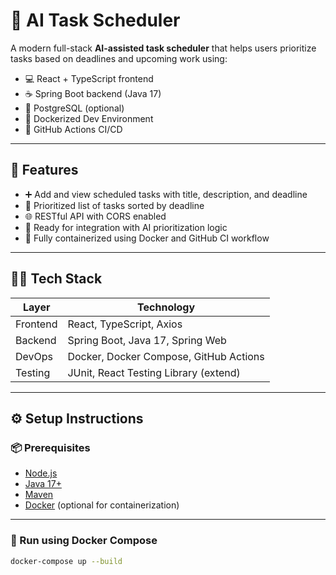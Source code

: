 # 🤖 AI Task Scheduler

A modern full-stack **AI-assisted task scheduler** that helps users prioritize tasks based on deadlines and upcoming work using:

- 💻 React + TypeScript frontend
- ☕ Spring Boot backend (Java 17)
- 🐘 PostgreSQL (optional)
- 🐳 Dockerized Dev Environment
- 🔁 GitHub Actions CI/CD

---

## 🚀 Features

- ➕ Add and view scheduled tasks with title, description, and deadline
- 📅 Prioritized list of tasks sorted by deadline
- 🌐 RESTful API with CORS enabled
- 🧠 Ready for integration with AI prioritization logic
- 🔧 Fully containerized using Docker and GitHub CI workflow

---

## 🧑‍💻 Tech Stack

| Layer      | Technology                             |
|------------|----------------------------------------|
| Frontend   | React, TypeScript, Axios               |
| Backend    | Spring Boot, Java 17, Spring Web       |
| DevOps     | Docker, Docker Compose, GitHub Actions|
| Testing    | JUnit, React Testing Library (extend) |

---

## ⚙️ Setup Instructions

### 📦 Prerequisites

- [Node.js](https://nodejs.org/)
- [Java 17+](https://adoptium.net/)
- [Maven](https://maven.apache.org/)
- [Docker](https://www.docker.com/) (optional for containerization)

---

### 🚀 Run using Docker Compose

```bash
docker-compose up --build
